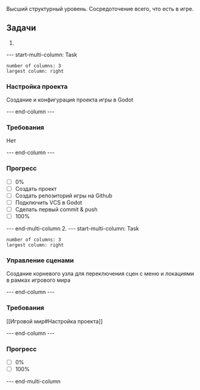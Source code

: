Высший структурный уровень. Сосредоточение всего, что есть в игре.
## Задачи

1. 
--- start-multi-column: Task
```column-settings  
number of columns: 3
largest column: right
```
### Настройка проекта 
Создание и конфигурация проекта игры в Godot

--- end-column ---

### Требования
Нет

--- end-column ---

### Прогресс
- [ ] 0%
- [ ] Создать проект
- [ ] Создать репозиторий игры на Github
- [ ] Подключить VСS в Godot
- [ ] Сделать первый commit & push
- [ ] 100%

--- end-multi-column
2. 
--- start-multi-column: Task
```column-settings  
number of columns: 3
largest column: right
```
### Управление сценами
Создание корневого узла для переключения сцен с меню и локациями в рамках игрового мира

--- end-column ---

### Требования
[[Игровой мир#Настройка проекта]]

--- end-column ---

### Прогресс
- [ ] 0%
- [ ] 100%

--- end-multi-column